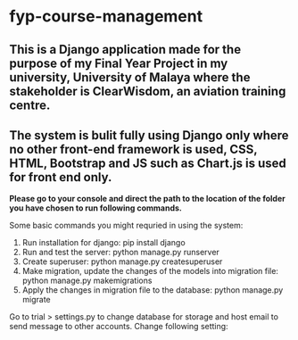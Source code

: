 # fyp-course-management
## This is a Django application made for the purpose of my Final Year Project in my university, University of Malaya where the stakeholder is ClearWisdom, an aviation training centre.

## The system is bulit fully using Django only where no other front-end framework is used, CSS, HTML, Bootstrap and JS such as Chart.js is used for front end only. 

**Please go to your console and direct the path to the location of the folder you have chosen to run following commands.**

Some basic commands you might requried in using the system:
1. Run installation for django: pip install django
2. Run and test the server: python manage.py runserver
3. Create superuser: python manage.py createsuperuser
4. Make migration, update the changes of the models into migration file: python manage.py makemigrations
5. Apply the changes in migration file to the database: python manage.py migrate

Go to trial > settings.py to change database for storage and host email to send message to other accounts.
Change following setting:
